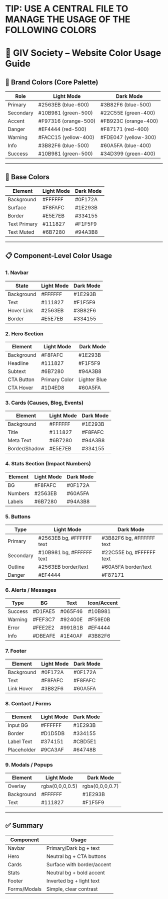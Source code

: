 # TIP: USE A CENTRAL FILE TO MANAGE THE USAGE OF THE FOLLOWING COLORS

# 🎨 GIV Society – Website Color Usage Guide

## 🎯 Brand Colors (Core Palette)

| Role      | Light Mode           | Dark Mode            |
| --------- | -------------------- | -------------------- |
| Primary   | #2563EB (blue-600)   | #3B82F6 (blue-500)   |
| Secondary | #10B981 (green-500)  | #22C55E (green-400)  |
| Accent    | #F97316 (orange-500) | #FB923C (orange-400) |
| Danger    | #EF4444 (red-500)    | #F87171 (red-400)    |
| Warning   | #FACC15 (yellow-400) | #FDE047 (yellow-300) |
| Info      | #3B82F6 (blue-500)   | #60A5FA (blue-400)   |
| Success   | #10B981 (green-500)  | #34D399 (green-400)  |

---

## 🧱 Base Colors

| Element      | Light Mode | Dark Mode |
| ------------ | ---------- | --------- |
| Background   | #FFFFFF    | #0F172A   |
| Surface      | #F8FAFC    | #1E293B   |
| Border       | #E5E7EB    | #334155   |
| Text Primary | #111827    | #F1F5F9   |
| Text Muted   | #6B7280    | #94A3B8   |

---

## 📋 Component-Level Color Usage

### 1. Navbar

| State      | Light Mode | Dark Mode |
| ---------- | ---------- | --------- |
| Background | #FFFFFF    | #1E293B   |
| Text       | #111827    | #F1F5F9   |
| Hover Link | #2563EB    | #3B82F6   |
| Border     | #E5E7EB    | #334155   |

### 2. Hero Section

| Element    | Light Mode    | Dark Mode    |
| ---------- | ------------- | ------------ |
| Background | #F8FAFC       | #1E293B      |
| Headline   | #111827       | #F1F5F9      |
| Subtext    | #6B7280       | #94A3B8      |
| CTA Button | Primary Color | Lighter Blue |
| CTA Hover  | #1D4ED8       | #60A5FA      |

### 3. Cards (Causes, Blog, Events)

| Element       | Light Mode | Dark Mode |
| ------------- | ---------- | --------- |
| Background    | #FFFFFF    | #1E293B   |
| Title         | #111827    | #F8FAFC   |
| Meta Text     | #6B7280    | #94A3B8   |
| Border/Shadow | #E5E7EB    | #334155   |

### 4. Stats Section (Impact Numbers)

| Element | Light Mode | Dark Mode |
| ------- | ---------- | --------- |
| BG      | #F8FAFC    | #0F172A   |
| Numbers | #2563EB    | #60A5FA   |
| Labels  | #6B7280    | #94A3B8   |

### 5. Buttons

| Type      | Light Mode               | Dark Mode                |
| --------- | ------------------------ | ------------------------ |
| Primary   | #2563EB bg, #FFFFFF text | #3B82F6 bg, #FFFFFF text |
| Secondary | #10B981 bg, #FFFFFF text | #22C55E bg, #FFFFFF text |
| Outline   | #2563EB border/text      | #60A5FA border/text      |
| Danger    | #EF4444                  | #F87171                  |

### 6. Alerts / Messages

| Type    | BG      | Text    | Icon/Accent |
| ------- | ------- | ------- | ----------- |
| Success | #D1FAE5 | #065F46 | #10B981     |
| Warning | #FEF3C7 | #92400E | #F59E0B     |
| Error   | #FEE2E2 | #991B1B | #EF4444     |
| Info    | #DBEAFE | #1E40AF | #3B82F6     |

### 7. Footer

| Element    | Light Mode | Dark Mode |
| ---------- | ---------- | --------- |
| Background | #0F172A    | #0F172A   |
| Text       | #F8FAFC    | #F8FAFC   |
| Link Hover | #3B82F6    | #60A5FA   |

### 8. Contact / Forms

| Element     | Light Mode | Dark Mode |
| ----------- | ---------- | --------- |
| Input BG    | #FFFFFF    | #1E293B   |
| Border      | #D1D5DB    | #334155   |
| Label Text  | #374151    | #CBD5E1   |
| Placeholder | #9CA3AF    | #64748B   |

### 9. Modals / Popups

| Element    | Light Mode      | Dark Mode       |
| ---------- | --------------- | --------------- |
| Overlay    | rgba(0,0,0,0.5) | rgba(0,0,0,0.7) |
| Background | #FFFFFF         | #1E293B         |
| Text       | #111827         | #F1F5F9         |

---

## ✅ Summary

| Component    | Usage                      |
| ------------ | -------------------------- |
| Navbar       | Primary/Dark bg + text     |
| Hero         | Neutral bg + CTA buttons   |
| Cards        | Surface with border/accent |
| Stats        | Neutral bg + bold accent   |
| Footer       | Inverted bg + light text   |
| Forms/Modals | Simple, clear contrast     |
